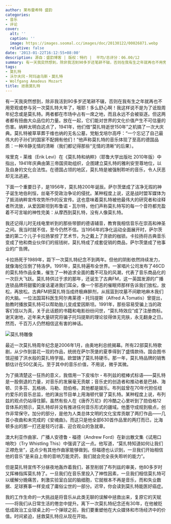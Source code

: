 ```yaml
---
author: 莱布雷希特 盛韵
categories:
- 音乐
- 评论
cover:
  alt: ''
  caption: ''
  image: https://images.soomal.cc/images/doc/20130122/00026871.webp
  relative: false
date: '2013-01-22T16:12:55+08:00'
description: 源自：盛韵博客 | 版权：特约 |  平均/总评分：06.00/12
summary: 有一天我突然想到，除非我活到90多岁还笔耕不辍，否则在我有生之年就再也不用旁观或参与另一次莫扎特大年了，哦耶！多么舒心啊！我这样说不是为了诋毁周年纪念或是莫扎特。两者都在市场中占有一席之地，而且永远不会被驱逐。但这两者都有扭曲大众品位的力量。放在一起，它们能对世界的文化价值产生不可估量的伤害……
tags:
- 莫扎特
- 沃尔夫冈・阿玛迪乌斯・莫扎特
- Wolfgang Amadeus Mozart
title: 拯救莫扎特
---
```


有一天我突然想到，除非我活到90多岁还笔耕不辍，否则在我有生之年就再也不用旁观或参与另一次莫扎特大年了，哦耶！多么舒心啊！我这样说不是为了诋毁周年纪念或是莫扎特。两者都在市场中占有一席之地，而且永远不会被驱逐。但这两者都有扭曲大众品位的力量。放在一起，它们能对世界的文化价值产生不可估量的伤害。纳粹太明白这点了，1941年，他们借“莫扎特逝世150年”之机搞了一次大庆典。莫扎特被草草葬于维也纳的无名公墓，党魁戈培尔高呼：“一个忘记了自己最伟大的子孙们的国家不配拥有他们！”他声称莫扎特的音乐体现了至高的德国品质：一种冷静无情的清晰（我们都记得那些“无情的清晰”的后果）。

埃里克・莱维（Erik Levi）在《莫扎特和纳粹》（耶鲁大学出版社 2010年版）中指出，1941年庆典由第三帝国资助组织，企图建立莫扎特的雅利安至尊地位，以及自身的文化合法性。在德国占领的地区，莫扎特是被强制聆听的音乐，令人厌恶却无法逃避。

下面一个重要日子，是1956年，莫扎特200年诞辰。萨尔茨堡成了洁净无瑕的神子诞生地伯利恒，丝毫不受政治争论的侵扰。某种程度上说，这是战时盟军媒体为了抵消纳粹宣传攻势所作的反宣传。这也意味着莫扎特被他最伟大的研究者和诠释者所流放，从爱因斯坦到布鲁诺・瓦尔特，他们声称莫扎特写的每一个音符都充盈着不可言喻的神性完美：从摩西到莫扎特，没有人像莫扎特。

我还记得儿时无线电里听到的那些带颤的德语辅音，教育我相信音乐在崇高和神圣之间。我当时就不信，至今仍然不信。当1956年的净化运动全面展开时，萨尔茨堡的第二个儿子卡拉扬掌控了艺术节，为之戴上了贪欲的枷锁。卡拉扬将古典音乐变成了他和商业伙伴们的摇钱树，莫扎特成了成套促销的商品，萨尔茨堡成了他事业的广告牌。

卡拉扬死于1989年，距下一次莫扎特纪念不到两年。但他的阴影依然持续发力，就像海伦压倒了特洛伊。1991年，莫扎特遍布全世界。一家唱片公司发布了46CD的莫扎特作品全集，催生了一种追求全面的蠢不可及的风潮，代表了音乐商品化的一次巨大飞跃。莫扎特供过于求的那年，还诞生了古典FM，这一英国发源的广播连锁品牌将甜蜜的废话灌进我们耳朵，像一个邪恶的催眠师那样告诉我们放松，放松，再放松。古典FM把莫扎特当成终极麻醉剂，从摇篮到坟墓不间歇地麻木我们的大脑。一位法国耳科医生阿尔弗莱德・托玛提斯（Alfred A.Tomatis）曾提出，胎教时播放莫扎特可以帮助胎儿变成爱因斯坦。1991年，那些容易受骗上当的政客们信以为真，关于此话题的书籍和电影纷纷问世，“莫扎特效应”成了注册商标。谢天谢地，近年来大量研究将骗子托玛提斯的理论驳得体无完肤，永无翻身之日。然而，千百万人仍然相信这有害的神话。

![莫扎特雕像](https://images.soomal.cc/images/doc/20130122/00026871.webp)





最近一次莫扎特周年纪念是2006年1月，由奥地利总统揭幕。所有22部莫扎特歌剧，从少作到昙花一现的作品，统统在萨尔茨堡的夏季得到了盛情款待。国会图书馆迎接了洪水般的莫扎特学报。欧盟铸了莫扎特硬币。那一年，莫扎特品牌的销售额估计在50亿美元。至于其中的音乐价值，不用说，微乎其微。

为了搞清楚这一狂热的意义，我借用一下皮埃尔・布列兹的棍棒式标语――莫扎特是一股倒退的力量，对音乐的发展毫无贡献；音乐史的创造者和推动者是巴赫、海顿、贝多芬、瓦格纳、马勒、勋伯格，其他都是娱乐。布列兹曾在70年代担任纽约爱乐的音乐总监，他的演出节目单上用海顿代替了莫扎特。某种程度上说，布列兹的观点仍站得住脚。虽然有些人在《唐乔万尼》的冷酷之心里听到了勋伯格12音体系的预示，莫扎特却并没有推进任何音乐形式的疆域。他墨守成规到极点，创作非常保守。加分的部分，是他为人类总体文明的文化宝库贡献了两打作品――几首小夜曲和未完成的《安魂曲》。而这只是他全部630首作品里的两打而已，比海顿多出的那一打还是轻巧讨喜、迎合观众的急就章。

澳大利亚作曲家、广播人安德鲁・福德（Andrew Ford）在新出散文集《试用口哨吹》（Try Whistling This）中强调了这一点。他写道，“莫扎特知道如何让我们正襟危坐”，这点少有其他作曲家能够做到。但福德也认识到，一旦我们开始相信他的音乐“是来自上帝的音响万能灵药，我们就会完全丧失聆听的能力”。

但是莫扎特宣传不分昼夜地轰炸着我们，甚至削弱了布列兹的审美，他80多岁时又挥棒指挥莫扎特了。一旦我们在音乐里投入了神性因素，一旦我们相信莫扎特可以缓解分娩痛苦，刺激实验室白鼠的脑细胞，它就根本不再是音乐，而和失业数据、足球赛事一样变成了庸俗尘世的一部分。迟早，你会读到莫扎特能医好癌症。

我的工作生命的一大挑战是将音乐从此类无聊的误解中拯救出来，复原它的天赋――将我们从日常生活的倦怠中提升。离下一次莫扎特纪念还有30年，在他被贬低成政治工业球桌上的一个弹球之前，我们要重塑他在大众媒体和市场经济中的价值。时间紧迫，拯救莫扎特应从现在开始。